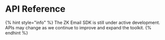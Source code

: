 # API Reference



{% hint style="info" %}
The ZK Email SDK is still under active development. APIs may change as we continue to improve and expand the toolkit.
{% endhint %}
